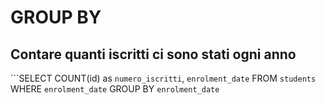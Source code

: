 # GROUP BY 

## Contare quanti iscritti ci sono stati ogni anno
```SELECT COUNT(id) as `numero_iscritti`, `enrolment_date`
FROM `students` 
WHERE `enrolment_date`
GROUP BY `enrolment_date`
```